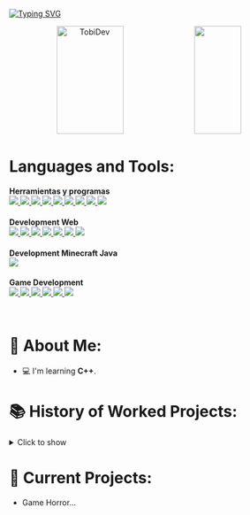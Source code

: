 [![Typing SVG](https://readme-typing-svg.demolab.com?font=Fira+Code&pause=1000&color=2446F7&center=true&width=435&lines=Hello%2C+my+name+is+TobiDev;I%C2%B4m+17+years+old;Game+Developer;Web+%26+App+Developer;Minecraft+Developer)](https://git.io/typing-svg)


<div align="center">
  <img width="49%" height="195px" src="https://github-readme-stats.vercel.app/api?username=tobidev1&show_icons=true&count_private=true&hide_border=true&title_color=2446F7FF&icon_color=00bfbf&text_color=2446F7FF&bg_color=0d1117" alt="TobiDev"/>

  <img width="41%" height="195px" src="https://github-readme-stats.vercel.app/api/top-langs/?username=tobidev1&layout=compact&hide_border=true&title_color=2446F7FF&text_color=2446F7FF&bg_color=0d1117"/>
</div>

# Languages and Tools:
<p>
  <strong>Herramientas y programas</strong><br>
  <a href="https://skillicons.dev">
    <img src="https://skillicons.dev/icons?i=git" />
    <img src="https://skillicons.dev/icons?i=linkedin" />
    <img src="https://skillicons.dev/icons?i=replit"/>
    <img src="https://skillicons.dev/icons?i=idea"/>
    <img src="https://skillicons.dev/icons?i=vscode"/>
    <img src="https://skillicons.dev/icons?i=heroku"/>
    <img src="https://skillicons.dev/icons?i=linux"/>
    <img src="https://skillicons.dev/icons?i=maven"/>
    <img src="https://skillicons.dev/icons?i=stackoverflow"/>
  </a>
  <div style="margin: 20px 0;"></div>

  <strong>Development Web</strong><br>
  <a href="https://skillicons.dev">
    <img src="https://skillicons.dev/icons?i=css"/>
    <img src="https://skillicons.dev/icons?i=js"/>
    <img src="https://skillicons.dev/icons?i=html"/>
    <img src="https://skillicons.dev/icons?i=tailwind"/>
    <img src="https://skillicons.dev/icons?i=bootstrap"/>
    <img src="https://skillicons.dev/icons?i=react"/>
    <img src="https://skillicons.dev/icons?i=astro"/>
  </a>
  <div style="margin: 20px 0;"></div>

  <strong>Development Minecraft Java</strong><br>
  <a href="https://skillicons.dev">
    <img src="https://skillicons.dev/icons?i=java"/>
  </a>
  <div style="margin: 20px 0;"></div>

  <strong>Game Development</strong><br>
  <a href="https://skillicons.dev">
    <img src="https://skillicons.dev/icons?i=godot" />
    <img src="https://skillicons.dev/icons?i=unity" />
    <img src="https://skillicons.dev/icons?i=unrealengine" />
    <img src="https://skillicons.dev/icons?i=blender" />
    <img src="https://skillicons.dev/icons?i=cs"/>
    <img src="https://skillicons.dev/icons?i=cpp"/>
  </a>
</p>

<br />

# 🤵 About Me:
- 💻 I'm learning **C++**.

# 📚 History of Worked Projects:
<details>
   <summary>Click to show</summary>
   <ul>
     <li>⚔ Olympus Network - A Minecraft PvP Network based on HCF (Developer)</li>
     <li>⚔ DixPvP Network - A Minecraft PvP Network based on HCF (Developer)</li>
     <li>⚔ CentryHCF Network - A Minecraft PvP Network based on HCF (Developer)</li>
     <li>⚔ MininMC Network - A Minecraft PvP Network based on HCF (Developer)</li>
     <li>⚔ LivePvP Network - A Minecraft PvP Network based on HCF (Developer)</li>
     <li>⚔ ZenithMC Network - A Minecraft PvP Network based on HCF (Developer)</li>
     <li>⚔ InfernalMC Network - A Minecraft PvP Network based on HCF (Developer/Owner)</li>
     <li>⚔ SharkMC Network - A Minecraft PvP Network based on HCF & PvP Community (Developer)</li>
     <li>⚔ MoonWolf Network - A Minecraft PvP Network based on HCF (Developer)</li>
     <li>⚔ WaveHCF Network - A Minecraft PvP Network based on HCF (Developer)</li>
     <li>⚔ EvilMC Network - A Minecraft PvP Network based on HCF (Developer)</li>
     <li>⚔ AtlasMC Network - A Minecraft PvP And MineGames Network (Developer)</li>
   </ul>
</details>

# 🥂 Current Projects:
- Game Horror...
